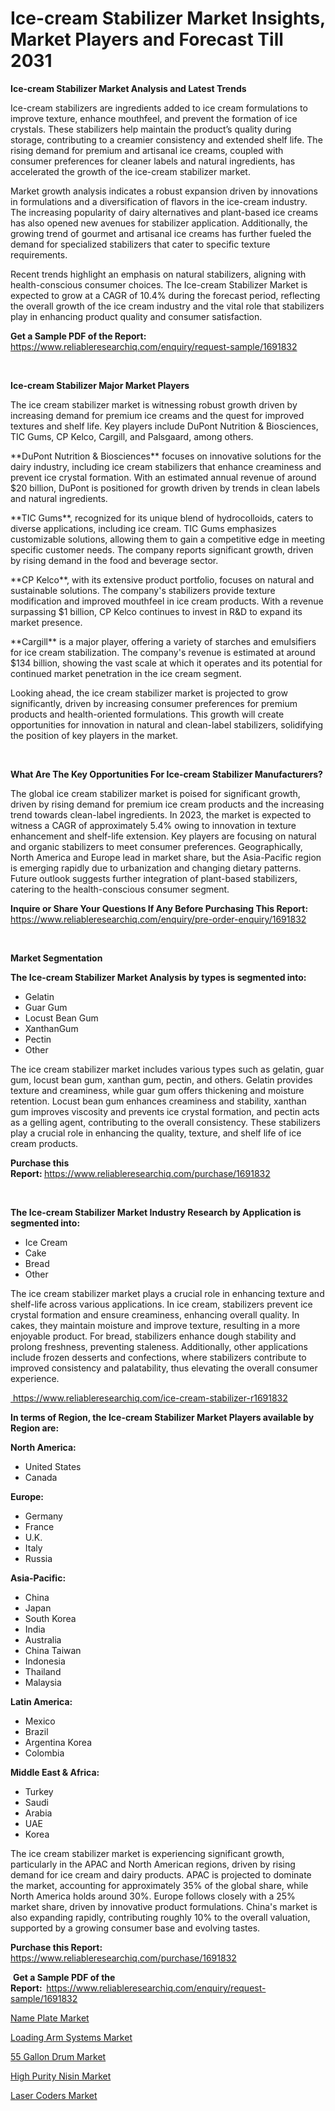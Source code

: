 <p><h1>Ice-cream Stabilizer Market Insights, Market Players and Forecast Till 2031</h1></p><p><strong>Ice-cream Stabilizer Market Analysis and Latest Trends</strong></p>
<p><p>Ice-cream stabilizers are ingredients added to ice cream formulations to improve texture, enhance mouthfeel, and prevent the formation of ice crystals. These stabilizers help maintain the product’s quality during storage, contributing to a creamier consistency and extended shelf life. The rising demand for premium and artisanal ice creams, coupled with consumer preferences for cleaner labels and natural ingredients, has accelerated the growth of the ice-cream stabilizer market.</p><p>Market growth analysis indicates a robust expansion driven by innovations in formulations and a diversification of flavors in the ice-cream industry. The increasing popularity of dairy alternatives and plant-based ice creams has also opened new avenues for stabilizer application. Additionally, the growing trend of gourmet and artisanal ice creams has further fueled the demand for specialized stabilizers that cater to specific texture requirements.</p><p>Recent trends highlight an emphasis on natural stabilizers, aligning with health-conscious consumer choices. The Ice-cream Stabilizer Market is expected to grow at a CAGR of 10.4% during the forecast period, reflecting the overall growth of the ice cream industry and the vital role that stabilizers play in enhancing product quality and consumer satisfaction.</p></p>
<p><strong>Get a Sample PDF of the Report:&nbsp;</strong> <a href="https://www.reliableresearchiq.com/enquiry/request-sample/1691832?utm_campaign=103&utm_medium=2&utm_source=Github&utm_content=ia&utm_term=18102024&utm_id=ice-cream-stabilizer">https://www.reliableresearchiq.com/enquiry/request-sample/1691832</a></p>
<p>&nbsp;</p>
<p><strong>Ice-cream Stabilizer Major Market Players</strong></p>
<p><p>The ice cream stabilizer market is witnessing robust growth driven by increasing demand for premium ice creams and the quest for improved textures and shelf life. Key players include DuPont Nutrition & Biosciences, TIC Gums, CP Kelco, Cargill, and Palsgaard, among others.</p><p>**DuPont Nutrition & Biosciences** focuses on innovative solutions for the dairy industry, including ice cream stabilizers that enhance creaminess and prevent ice crystal formation. With an estimated annual revenue of around $20 billion, DuPont is positioned for growth driven by trends in clean labels and natural ingredients.</p><p>**TIC Gums**, recognized for its unique blend of hydrocolloids, caters to diverse applications, including ice cream. TIC Gums emphasizes customizable solutions, allowing them to gain a competitive edge in meeting specific customer needs. The company reports significant growth, driven by rising demand in the food and beverage sector.</p><p>**CP Kelco**, with its extensive product portfolio, focuses on natural and sustainable solutions. The company's stabilizers provide texture modification and improved mouthfeel in ice cream products. With a revenue surpassing $1 billion, CP Kelco continues to invest in R&D to expand its market presence.</p><p>**Cargill** is a major player, offering a variety of starches and emulsifiers for ice cream stabilization. The company's revenue is estimated at around $134 billion, showing the vast scale at which it operates and its potential for continued market penetration in the ice cream segment.</p><p>Looking ahead, the ice cream stabilizer market is projected to grow significantly, driven by increasing consumer preferences for premium products and health-oriented formulations. This growth will create opportunities for innovation in natural and clean-label stabilizers, solidifying the position of key players in the market.</p></p>
<p>&nbsp;</p>
<p><strong>What Are The Key Opportunities For Ice-cream Stabilizer Manufacturers?</strong></p>
<p><p>The global ice cream stabilizer market is poised for significant growth, driven by rising demand for premium ice cream products and the increasing trend towards clean-label ingredients. In 2023, the market is expected to witness a CAGR of approximately 5.4% owing to innovation in texture enhancement and shelf-life extension. Key players are focusing on natural and organic stabilizers to meet consumer preferences. Geographically, North America and Europe lead in market share, but the Asia-Pacific region is emerging rapidly due to urbanization and changing dietary patterns. Future outlook suggests further integration of plant-based stabilizers, catering to the health-conscious consumer segment.</p></p>
<p><strong>Inquire or Share Your Questions If Any Before Purchasing This Report:</strong> <a href="https://www.reliableresearchiq.com/enquiry/pre-order-enquiry/1691832?utm_campaign=103&utm_medium=2&utm_source=Github&utm_content=ia&utm_term=18102024&utm_id=ice-cream-stabilizer">https://www.reliableresearchiq.com/enquiry/pre-order-enquiry/1691832</a></p>
<p>&nbsp;</p>
<p><strong>Market Segmentation</strong></p>
<p><strong>The Ice-cream Stabilizer Market Analysis by types is segmented into:</strong></p>
<p><ul><li>Gelatin</li><li>Guar Gum</li><li>Locust Bean Gum</li><li>XanthanGum</li><li>Pectin</li><li>Other</li></ul></p>
<p><p>The ice cream stabilizer market includes various types such as gelatin, guar gum, locust bean gum, xanthan gum, pectin, and others. Gelatin provides texture and creaminess, while guar gum offers thickening and moisture retention. Locust bean gum enhances creaminess and stability, xanthan gum improves viscosity and prevents ice crystal formation, and pectin acts as a gelling agent, contributing to the overall consistency. These stabilizers play a crucial role in enhancing the quality, texture, and shelf life of ice cream products.</p></p>
<p><strong>Purchase this Report:&nbsp;</strong><a href="https://www.reliableresearchiq.com/purchase/1691832?utm_campaign=103&utm_medium=2&utm_source=Github&utm_content=ia&utm_term=18102024&utm_id=ice-cream-stabilizer">https://www.reliableresearchiq.com/purchase/1691832</a></p>
<p>&nbsp;</p>
<p><strong>The Ice-cream Stabilizer Market Industry Research by Application is segmented into:</strong></p>
<p><ul><li>Ice Cream</li><li>Cake</li><li>Bread</li><li>Other</li></ul></p>
<p><p>The ice cream stabilizer market plays a crucial role in enhancing texture and shelf-life across various applications. In ice cream, stabilizers prevent ice crystal formation and ensure creaminess, enhancing overall quality. In cakes, they maintain moisture and improve texture, resulting in a more enjoyable product. For bread, stabilizers enhance dough stability and prolong freshness, preventing staleness. Additionally, other applications include frozen desserts and confections, where stabilizers contribute to improved consistency and palatability, thus elevating the overall consumer experience.</p></p>
<p><a href="https://www.reliableresearchiq.com/ice-cream-stabilizer-r1691832?utm_campaign=103&utm_medium=2&utm_source=Github&utm_content=ia&utm_term=18102024&utm_id=ice-cream-stabilizer">&nbsp;https://www.reliableresearchiq.com/ice-cream-stabilizer-r1691832</a></p>
<p><strong>In terms of Region, the Ice-cream Stabilizer Market Players available by Region are:</strong></p>
<p>
    <p> <strong> North America: </strong>
        <ul>
            <li>United States</li>
            <li>Canada</li>
        </ul>
        </p> 
    <p> <strong> Europe: </strong>
        <ul>
            <li>Germany</li>
            <li>France</li>
            <li>U.K.</li>
            <li>Italy</li>
            <li>Russia</li>
        </ul>
        </p> 
    <p> <strong> Asia-Pacific: </strong>
        <ul>
            <li>China</li>
            <li>Japan</li>
            <li>South Korea</li>
            <li>India</li>
            <li>Australia</li>
            <li>China Taiwan</li>
            <li>Indonesia</li>
            <li>Thailand</li>
            <li>Malaysia</li>
        </ul>
        </p> 
    <p> <strong> Latin America: </strong>
        <ul>
            <li>Mexico</li>
            <li>Brazil</li>
            <li>Argentina Korea</li>
            <li>Colombia</li>
        </ul>
        </p> 
    <p> <strong> Middle East & Africa: </strong>
        <ul>
            <li>Turkey</li>
            <li>Saudi</li>
            <li>Arabia</li>
            <li>UAE</li>
            <li>Korea</li>
        </ul>
    </p>
    </p>
<p><p>The ice cream stabilizer market is experiencing significant growth, particularly in the APAC and North American regions, driven by rising demand for ice cream and dairy products. APAC is projected to dominate the market, accounting for approximately 35% of the global share, while North America holds around 30%. Europe follows closely with a 25% market share, driven by innovative product formulations. China's market is also expanding rapidly, contributing roughly 10% to the overall valuation, supported by a growing consumer base and evolving tastes.</p></p>
<p><strong>Purchase this Report: </strong><a href="https://www.reliableresearchiq.com/purchase/1691832?utm_campaign=103&utm_medium=2&utm_source=Github&utm_content=ia&utm_term=18102024&utm_id=ice-cream-stabilizer">https://www.reliableresearchiq.com/purchase/1691832</a></p>
<p>&nbsp;<strong>Get a Sample PDF of the Report:&nbsp;&nbsp;</strong><a href="https://www.reliableresearchiq.com/enquiry/request-sample/1691832?utm_campaign=103&utm_medium=2&utm_source=Github&utm_content=ia&utm_term=18102024&utm_id=ice-cream-stabilizer">https://www.reliableresearchiq.com/enquiry/request-sample/1691832</a></p>
<p><strong></strong></p>
<p><p><a href="https://www.linkedin.com/pulse/name-plate-market-share-size-trends-industry-analysis-report-5ymef?utm_campaign=103&utm_medium=2&utm_source=Github&utm_content=ia&utm_term=18102024&utm_id=ice-cream-stabilizer">Name Plate Market</a></p><p><a href="https://issuu.com/reportprime-2/docs/loading-arm-systems-market-size-203_8875cb7148327c?utm_campaign=103&utm_medium=2&utm_source=Github&utm_content=ia&utm_term=18102024&utm_id=ice-cream-stabilizer">Loading Arm Systems Market</a></p><p><a href="https://www.linkedin.com/pulse/55-gallon-drum-mosaic-piecing-together-global-market-dynamics-jk3if?utm_campaign=103&utm_medium=2&utm_source=Github&utm_content=ia&utm_term=18102024&utm_id=ice-cream-stabilizer">55 Gallon Drum Market</a></p><p><a href="https://github.com/radmanjxendrisczn/Market-Research-Report-List-1/blob/main/high-purity-nisin-market.md?utm_campaign=103&utm_medium=2&utm_source=Github&utm_content=ia&utm_term=18102024&utm_id=ice-cream-stabilizer">High Purity Nisin Market</a></p><p><a href="https://issuu.com/reportprime-2/docs/laser-coders-market-size-2030.pptx_6fcd454e19e416?utm_campaign=103&utm_medium=2&utm_source=Github&utm_content=ia&utm_term=18102024&utm_id=ice-cream-stabilizer">Laser Coders Market</a></p></p>